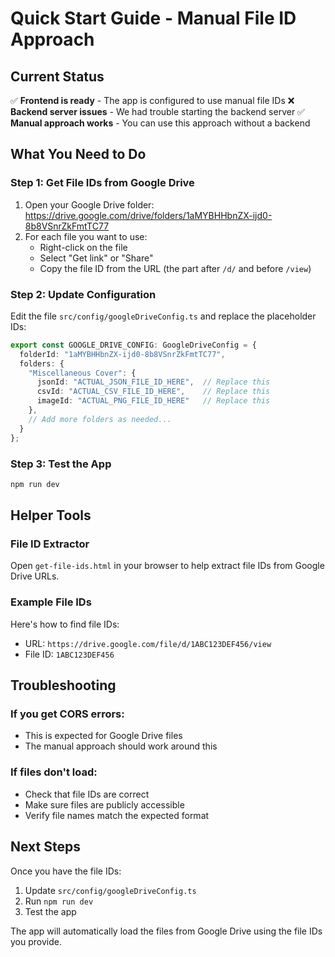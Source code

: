 # Quick Start Guide - Manual File ID Approach

## Current Status
✅ **Frontend is ready** - The app is configured to use manual file IDs
❌ **Backend server issues** - We had trouble starting the backend server
✅ **Manual approach works** - You can use this approach without a backend

## What You Need to Do

### Step 1: Get File IDs from Google Drive
1. Open your Google Drive folder: https://drive.google.com/drive/folders/1aMYBHHbnZX-ijd0-8b8VSnrZkFmtTC77
2. For each file you want to use:
   - Right-click on the file
   - Select "Get link" or "Share"
   - Copy the file ID from the URL (the part after `/d/` and before `/view`)

### Step 2: Update Configuration
Edit the file `src/config/googleDriveConfig.ts` and replace the placeholder IDs:

```typescript
export const GOOGLE_DRIVE_CONFIG: GoogleDriveConfig = {
  folderId: "1aMYBHHbnZX-ijd0-8b8VSnrZkFmtTC77",
  folders: {
    "Miscellaneous Cover": {
      jsonId: "ACTUAL_JSON_FILE_ID_HERE",  // Replace this
      csvId: "ACTUAL_CSV_FILE_ID_HERE",    // Replace this
      imageId: "ACTUAL_PNG_FILE_ID_HERE"   // Replace this
    },
    // Add more folders as needed...
  }
};
```

### Step 3: Test the App
```bash
npm run dev
```

## Helper Tools

### File ID Extractor
Open `get-file-ids.html` in your browser to help extract file IDs from Google Drive URLs.

### Example File IDs
Here's how to find file IDs:
- URL: `https://drive.google.com/file/d/1ABC123DEF456/view`
- File ID: `1ABC123DEF456`

## Troubleshooting

### If you get CORS errors:
- This is expected for Google Drive files
- The manual approach should work around this

### If files don't load:
- Check that file IDs are correct
- Make sure files are publicly accessible
- Verify file names match the expected format

## Next Steps

Once you have the file IDs:
1. Update `src/config/googleDriveConfig.ts`
2. Run `npm run dev`
3. Test the app

The app will automatically load the files from Google Drive using the file IDs you provide.
